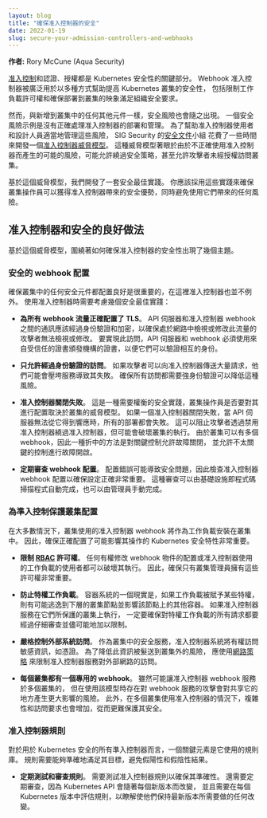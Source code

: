 ```yaml
---
layout: blog
title: "確保准入控制器的安全"
date: 2022-01-19
slug: secure-your-admission-controllers-and-webhooks
---
```


<!--
layout: blog
title: "Securing Admission Controllers"
date: 2022-01-19
slug: secure-your-admission-controllers-and-webhooks
-->

<!--
**Author:** Rory McCune (Aqua Security)
-->

**作者:** Rory McCune (Aqua Security)


<!--
[Admission control](/docs/reference/access-authn-authz/admission-controllers/) is a key part of Kubernetes security, alongside authentication and authorization. 
Webhook admission controllers are extensively used to help improve the security of Kubernetes clusters in a variety of ways including restricting the privileges of workloads and ensuring that images deployed to the cluster meet organization’s security requirements.
-->
[准入控制](/zh-cn/docs/reference/access-authn-authz/admission-controllers/)和認證、授權都是 Kubernetes 安全性的關鍵部分。
Webhook 准入控制器被廣泛用於以多種方式幫助提高 Kubernetes 叢集的安全性，
包括限制工作負載許可權和確保部署到叢集的映象滿足組織安全要求。

<!--
However, as with any additional component added to a cluster, security risks can present themselves.
A security risk example is if the deployment and management of the admission controller are not handled correctly. To help admission controller users and designers manage these risks appropriately, 
the [security documentation](https://github.com/kubernetes/community/tree/master/sig-security#security-docs) subgroup of SIG Security has spent some time developing a [threat model for admission controllers](https://github.com/kubernetes/sig-security/tree/main/sig-security-docs/papers/admission-control). 
This threat model looks at likely risks which may arise from the incorrect use of admission controllers, which could allow security policies to be bypassed, or even allow an attacker to get unauthorised access to the cluster.
-->
然而，與新增到叢集中的任何其他元件一樣，安全風險也會隨之出現。
一個安全風險示例是沒有正確處理准入控制器的部署和管理。
為了幫助准入控制器使用者和設計人員適當地管理這些風險，
SIG Security 的[安全文件](https://github.com/kubernetes/community/tree/master/sig-security#security-docs)小組
花費了一些時間來開發一個[准入控制器威脅模型](https://github.com/kubernetes/sig-security/tree/main/sig-security-docs/papers/admission-control)。
這種威脅模型著眼於由於不正確使用准入控制器而產生的可能的風險，可能允許繞過安全策略，甚至允許攻擊者未經授權訪問叢集。

<!--
From the threat model, we developed a set of security best practices that should be adopted to ensure that cluster operators can get the security benefits of admission controllers whilst avoiding any risks from using them.
-->
基於這個威脅模型，我們開發了一套安全最佳實踐。
你應該採用這些實踐來確保叢集操作員可以獲得准入控制器帶來的安全優勢，同時避免使用它們帶來的任何風險。

<!--
## Admission controllers and good practices for security
-->
## 准入控制器和安全的良好做法

<!--
From the threat model, a couple of themes emerged around how to ensure the security of admission controllers.
-->
基於這個威脅模型，圍繞著如何確保准入控制器的安全性出現了幾個主題。

<!--
### Secure webhook configuration
-->
### 安全的 webhook 配置

<!--
It’s important to ensure that any security component in a cluster is well configured and admission controllers are no different here. There are a couple of security best practices to consider when using admission controllers
-->
確保叢集中的任何安全元件都配置良好是很重要的，在這裡准入控制器也並不例外。
使用准入控制器時需要考慮幾個安全最佳實踐：

<!--
* **Correctly configured TLS for all webhook traffic**. Communications between the API server and the admission controller webhook should be authenticated and encrypted to ensure that attackers who may be in a network position to view or modify this traffic cannot do so. To achieve this access the API server and webhook must be using certificates from a trusted certificate authority so that they can validate their mutual identities
-->
* **為所有 webhook 流量正確配置了 TLS**。
  API 伺服器和准入控制器 webhook 之間的通訊應該經過身份驗證和加密，以確保處於網路中檢視或修改此流量的攻擊者無法檢視或修改。
  要實現此訪問，API 伺服器和 webhook 必須使用來自受信任的證書頒發機構的證書，以便它們可以驗證相互的身份。
<!--
* **Only authenticated access allowed**. If an attacker can send an admission controller large numbers of requests, they may be able to overwhelm the service causing it to fail. Ensuring all access requires strong authentication should mitigate that risk.
-->
* **只允許經過身份驗證的訪問**。
  如果攻擊者可以向准入控制器傳送大量請求，他們可能會壓垮服務導致其失敗。
  確保所有訪問都需要強身份驗證可以降低這種風險。
<!--
* **Admission controller fails closed**. This is a security practice that has a tradeoff, so whether a cluster operator wants to configure it will depend on the cluster’s threat model. If an admission controller fails closed, when the API server can’t get a response from it, all deployments will fail. This stops attackers bypassing the admission controller by disabling it, but, can disrupt the cluster’s operation. As clusters can have multiple webhooks, one approach to hit a middle ground might be to have critical controls on a fail closed setups and less critical controls allowed to fail open.
-->
* **准入控制器關閉失敗**。
  這是一種需要權衡的安全實踐，叢集操作員是否要對其進行配置取決於叢集的威脅模型。
  如果一個准入控制器關閉失敗，當 API 伺服器無法從它得到響應時，所有的部署都會失敗。
  這可以阻止攻擊者透過禁用准入控制器繞過准入控制器，但可能會破壞叢集的執行。
  由於叢集可以有多個 webhook，因此一種折中的方法是對關鍵控制允許故障關閉，
  並允許不太關鍵的控制進行故障開啟。
<!--
* **Regular reviews of webhook configuration**. Configuration mistakes can lead to security issues, so it’s important that the admission controller webhook configuration is checked to make sure the settings are correct. This kind of review could be done automatically by an Infrastructure As Code scanner or manually by an administrator.
-->
* **定期審查 webhook 配置**。
  配置錯誤可能導致安全問題，因此檢查准入控制器 webhook 配置以確保設定正確非常重要。
  這種審查可以由基礎設施即程式碼掃描程式自動完成，也可以由管理員手動完成。

<!--
### Secure cluster configuration for admission control
-->
### 為準入控制保護叢集配置

<!--
In most cases, the admission controller webhook used by a cluster will be installed as a workload in the cluster. As a result, it’s important to ensure that Kubernetes' security features that could impact its operation are well configured.
-->
在大多數情況下，叢集使用的准入控制器 webhook 將作為工作負載安裝在叢集中。
因此，確保正確配置了可能影響其操作的 Kubernetes 安全特性非常重要。

<!--
* **Restrict [RBAC](/docs/reference/access-authn-authz/rbac/) rights**. Any user who has rights which would allow them to modify the configuration of the webhook objects or the workload that the admission controller uses could disrupt its operation. So it’s important to make sure that only cluster administrators have those rights.
-->
* **限制 [RBAC](/zh-cn/docs/reference/access-authn-authz/rbac/) 許可權**。
  任何有權修改 webhook 物件的配置或准入控制器使用的工作負載的使用者都可以破壞其執行。
  因此，確保只有叢集管理員擁有這些許可權非常重要。
<!--
* **Prevent privileged workloads**. One of the realities of container systems is that if a workload is given certain privileges, it will be possible to break out to the underlying cluster node and impact other containers on that node. Where admission controller services run in the cluster they’re protecting, it’s important to ensure that any requirement for privileged workloads is carefully reviewed and restricted as much as possible.
-->  
* **防止特權工作負載**。
  容器系統的一個現實是，如果工作負載被賦予某些特權，
  則有可能逃逸到下層的叢集節點並影響該節點上的其他容器。
  如果准入控制器服務在它們所保護的叢集上執行，
  一定要確保對特權工作負載的所有請求都要經過仔細審查並儘可能地加以限制。
<!--
* **Strictly control external system access**. As a security service in a cluster admission controller systems will have access to sensitive information like credentials. To reduce the risk of this information being sent outside the cluster, [network policies](/docs/concepts/services-networking/network-policies/) should be used to restrict the admission controller services access to external networks.
-->  
* **嚴格控制外部系統訪問**。
  作為叢集中的安全服務，准入控制器系統將有權訪問敏感資訊，如憑證。
  為了降低此資訊被髮送到叢集外的風險，
  應使用[網路策略](/zh-cn/docs/concepts/services-networking/network-policies/) 
  來限制准入控制器服務對外部網路的訪問。
<!--
* **Each cluster has a dedicated webhook**. Whilst it may be possible to have admission controller webhooks that serve multiple clusters, there is a risk when using that model that an attack on the webhook service would have a larger impact where it’s shared. Also where multiple clusters use an admission controller there will be increased complexity and access requirements, making it harder to secure.
-->  
* **每個叢集都有一個專用的 webhook**。
  雖然可能讓准入控制器 webhook 服務於多個叢集的，
  但在使用該模型時存在對 webhook 服務的攻擊會對共享它的地方產生更大影響的風險。
  此外，在多個叢集使用准入控制器的情況下，複雜性和訪問要求也會增加，從而更難保護其安全。

<!--
### Admission controller rules
-->
### 准入控制器規則

<!--
A key element of any admission controller used for Kubernetes security is the rulebase it uses. The rules need to be able to accurately meet their goals avoiding false positive and false negative results. 
-->
對於用於 Kubernetes 安全的所有準入控制器而言，一個關鍵元素是它使用的規則庫。
規則需要能夠準確地滿足其目標，避免假陽性和假陰性結果。

<!--
* **Regularly test and review rules**. Admission controller rules need to be tested to ensure their accuracy. They also need to be regularly reviewed as the Kubernetes API will change with each new version, and rules need to be assessed with each Kubernetes release to understand any changes that may be required to keep them up to date.
-->
* **定期測試和審查規則**。
  需要測試准入控制器規則以確保其準確性。
  還需要定期審查，因為 Kubernetes API 會隨著每個新版本而改變，
  並且需要在每個 Kubernetes 版本中評估規則，以瞭解使他們保持最新版本所需要做的任何改變。